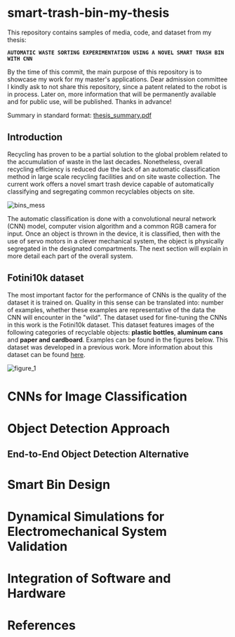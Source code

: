 # smart-trash-bin-my-thesis

This repository contains samples of media, code, and dataset from my thesis: 

**`AUTOMATIC WASTE SORTING EXPERIMENTATION USING A NOVEL SMART TRASH BIN WITH CNN`**

By the time of this commit, the main purpose of this repository is to showcase my work for my master's applications. Dear admission committee I kindly ask to not share this repository, since a patent related to the robot is in process. Later on, more information that will be permanently available and for public use, will be published. Thanks in advance!

Summary in standard format: [thesis_summary.pdf](https://github.com/jaimix4/smart-trash-bin-my-thesis/files/6422415/thesis_summary.pdf)

## Introduction 

Recycling has proven to be a partial solution to the global problem related to the accumulation of waste in the last decades. Nonetheless, overall recycling efficiency is reduced due the lack of an automatic classification method in large scale recycling facilities and on site waste collection. The current work offers a novel smart trash device capable of automatically classifying and segregating common recyclables objects on site. 

![bins_mess](https://user-images.githubusercontent.com/31749600/117036851-7bc86000-accb-11eb-96fa-bb76af48269d.jpg)

The automatic classification is done with a convolutional neural network (CNN) model, computer vision algorithm and a common RGB camera for input. Once an object is thrown in the device, it is classified, then with the use of servo motors in a clever mechanical system, the object is physically segregated in the designated compartments. The next section will explain in more detail each part of the overall system.

## Fotini10k dataset

The most important factor for the performance of CNNs is the quality of the dataset it is trained on. Quality in this sense can be translated into: number of examples, whether these examples are representative of the data the CNN will encounter in the "wild". The dataset used for fine-tuning the CNNs in this work is the Fotini10k dataset. This dataset features images of the following categories of recyclable objects: **plastic bottles**, **aluminum cans** and **paper and cardboard**. Examples can be found in the figures below. This dataset was developed in a previous work. More information about this dataset can be found [here](https://arxiv.org/abs/2104.00868).

![figure_1](https://user-images.githubusercontent.com/31749600/117036104-b54c9b80-acca-11eb-9823-75a1e01192db.jpg)

# CNNs for Image Classification


# Object Detection Approach


## End-to-End Object Detection Alternative


# Smart Bin Design


# Dynamical Simulations for Electromechanical System Validation


# Integration of Software and Hardware


# References

